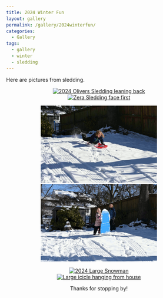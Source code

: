 ```yaml
---
title: 2024 Winter Fun
layout: gallery
permalink: /gallery/2024winterfun/
categories:
  - Gallery
tags:
  - gallery
  - winter
  - sledding
---
```

Here are pictures from sledding.

<figure class="half" style="text-align: center; align-items: center">
	<a href="/assets/gal/2024 Oliver Sledding leaning back.JPG"><img src="/assets/gal/2024 Oliver Sledding leaning back.JPG" alt="2024 Olivers Sledding leaning back" style='max-height:15em; width:auto'></a>
  <a href="/assets/gal/2024 Zera Sledding face first.JPG"><img src="/assets/gal/2024 Zera Sledding face first.JPG" alt="Zera Sledding face first" style='max-height:15em; width:auto'></a>

<figure class="half" style="text-align: center; align-items: center">
	<a href="/assets/gal/2024 Oliver sledding GIF2.gif"><img src="/assets/gal/2024 Oliver sledding GIF2.gif" alt="2024 Olivers Sledding GIF" style='max-height:15em; width:auto'></a>
  <a href="/assets/gal/2024 Zera sledding GIF2.gif"><img src="/assets/gal/2024 Zera sledding GIF2.gif" alt="Zera Sledding GIF" style='max-height:15em; width:auto'></a>

<figure class="half" style="text-align: center; align-items: center">
	<a href="/assets/gal/2024 Large Snowman.JPG"><img src="/assets/gal/2024 Large Snowman.JPG" alt="2024 Large Snowman" style='max-height:15em; width:auto'></a>
  <a href="/assets/gal/2024 Large Icicle hanging from house.JPG"><img src="/assets/gal/2024 Large Icicle hanging from house.JPG" alt="Large icicle hanging from house" style='max-height:15em; width:auto'></a>

  Thanks for stopping by!


<!-- <figure class="third" style="text-align: center; align-items: center" >
  <a href="/assets/img/20240113_rats5.JPG"><img src="/assets/img/20240113_rats5.JPG" alt="test1" style='max-height:15em; width:auto'></a>
  <a href="/assets/img/20240113_rats5.JPG"><img src="/assets/img/20240113_rats5.JPG" alt="test1" style='max-height:15em; width:auto'></a>
  <a href="/assets/splash/seattleskyline.JPG"><img src="/assets/splash/seattleskyline.JPG" alt="test1" style='max-height:15em; width:auto'></a>
</figure> -->